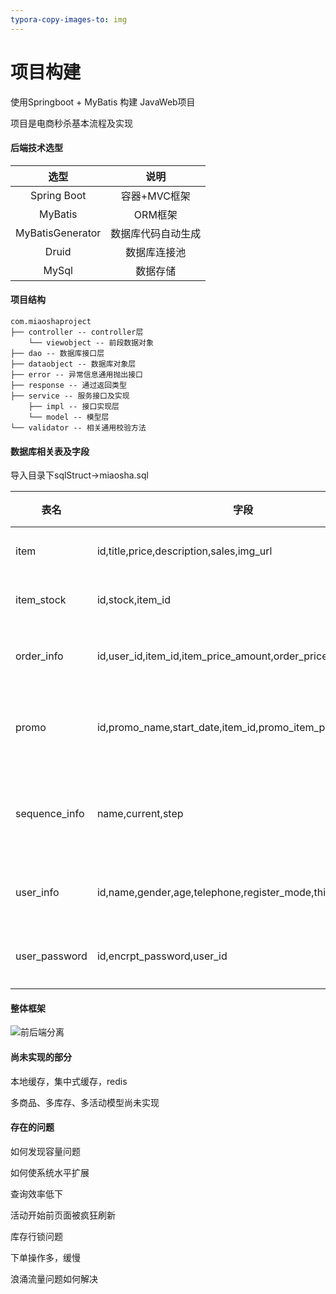 ```yaml
---
typora-copy-images-to: img
---
```


# 项目构建

使用Springboot + MyBatis 构建 JavaWeb项目

项目是电商秒杀基本流程及实现



#### 后端技术选型

|       选型       |        说明        |
| :--------------: | :----------------: |
|   Spring Boot    |    容器+MVC框架    |
|     MyBatis      |      ORM框架       |
| MyBatisGenerator | 数据库代码自动生成 |
|      Druid       |    数据库连接池    |
|      MySql       |      数据存储      |



#### 项目结构

```
com.miaoshaproject
├── controller -- controller层
	└── viewobject -- 前段数据对象
├── dao -- 数据库接口层
├── dataobject -- 数据库对象层
├── error -- 异常信息通用抛出接口
├── response -- 通过返回类型
├── service -- 服务接口及实现
	├── impl -- 接口实现层
	└── model -- 模型层
└── validator -- 相关通用校验方法
```



#### 数据库相关表及字段

导入目录下sqlStruct->miaosha.sql

| 表名          | 字段                                                       | 说明         |
| ------------- | ---------------------------------------------------------- | ------------ |
| item          | id,title,price,description,sales,img_url                   | 商品表       |
| item_stock    | id,stock,item_id                                           | 库存表       |
| order_info    | id,user_id,item_id,item_price_amount,order_price,promo_id  | 订单信息     |
| promo         | id,promo_name,start_date,item_id,promo_item_price,end_date | 活动信息表   |
| sequence_info | name,current,step                                          | 递增序列信息 |
| user_info     | id,name,gender,age,telephone,register_mode,third_party_id  | 用户信息     |
| user_password | id,encrpt_password,user_id                                 | 用户密码     |



#### 整体框架

![前后端分离](F:\pyh\JavaProject\miaosha\img\前后端分离.PNG)



#### 尚未实现的部分

本地缓存，集中式缓存，redis

多商品、多库存、多活动模型尚未实现



#### 存在的问题

如何发现容量问题

如何使系统水平扩展

查询效率低下

活动开始前页面被疯狂刷新

库存行锁问题

下单操作多，缓慢

浪涌流量问题如何解决